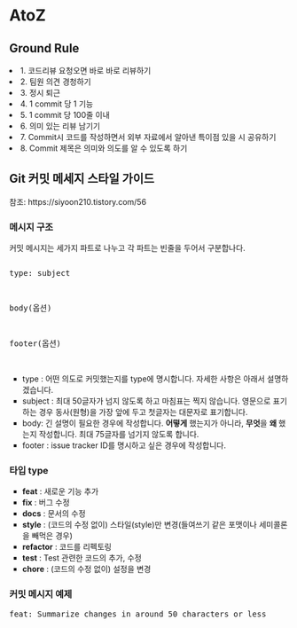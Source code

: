 # AtoZ

<h2>Ground Rule</h2>
<li>1. 코드리뷰 요청오면 바로 바로 리뷰하기</li>
<li>2. 팀원 의견 경청하기</li>
<li>3. 정시 퇴근</li>
<li>4. 1 commit 당 1 기능</li>
<li>5. 1 commit 당 100줄 이내</li>
<li>6. 의미 있는 리뷰 남기기</li>
<li>7. Commit시 코드를 작성하면서 외부 자료에서 알아낸 특이점 있을 시 공유하기</li>
<li>8. Commit 제목은 의미와 의도를 알 수 있도록 하기</li>

<h2>Git 커밋 메세지 스타일 가이드</h2>
<p>참조: https://siyoon210.tistory.com/56</p>
<h3>메시지 구조</h3>
<p>커밋 메시지는 세가지 파트로 나누고 각 파트는 빈줄을 두어서 구분합나다.</p>
<pre>
<p>type: subject</p>
<p>body(옵션)</p>
<p>footer(옵션)</p>
</pre>
<ul style="list-style-type: square;">
  <li>type : 어떤 의도로 커밋했는지를 type에 명시합니다. 자세한 사항은 아래서 설명하겠습니다.</li>
  <li>subject : 최대 50글자가 넘지 않도록 하고&nbsp;마침표는 찍지 않습니다. 영문으로 표기하는 경우 동사(원형)을 가장 앞에 두고 첫글자는 대문자로 표기합니다.&nbsp;</li>
  <li>body: 긴 설명이 필요한 경우에 작성합니다. <b>어떻게</b> 했는지가 아니라,&nbsp;<b>무엇</b>을 <b>왜 </b>했는지 작성합니다. 최대 75글자를 넘기지 않도록 합니다.</li>
  <li>footer : issue tracker ID를 명시하고 싶은 경우에 작성합니다.</li></ul><h3>타입 type</h3><ul style="list-style-type: square;"><li><b>feat</b> : 새로운 기능 추가</li>
  <li><b>fix</b> : 버그 수정</li><li><b>docs</b> : 문서의 수정</li><li><b>style</b> : (코드의 수정&nbsp;없이) 스타일(style)만 변경(들여쓰기 같은 포맷이나 세미콜론을 빼먹은 경우)</li>
  <li><b>refactor</b> : 코드를 리펙토링</li><li><b>test</b> : Test 관련한 코드의 추가, 수정</li><li><b>chore</b> : (코드의 수정&nbsp;없이)&nbsp;설정을 변경</li></ul>
<h3>커밋 메시지 예제</h3>
<pre>feat: Summarize changes in around 50 characters or less
